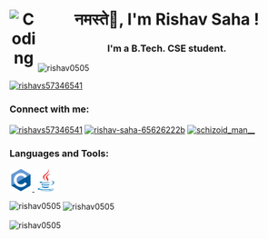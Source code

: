 <h1 align="center">नमस्ते👋, I'm Rishav Saha ! <img align="left" alt="Coding" width="50" src="https://camo.githubusercontent.com/b7f9d62b2005046802b89ffe2cca8e82509abe21ff0f53c22a9a07865fb38788/68747470733a2f2f632e74656e6f722e636f6d2f56725a4b6a47784949694141414141692f3132332e676966"> </h1>
<h3 align="center">I'm a B.Tech. CSE student.</h3>

<p align="left"> <img src="https://komarev.com/ghpvc/?username=rishav0505&label=Profile%20views&color=0e75b6&style=flat" alt="rishav0505" /> </p>

<p align="left"> <a href="https://twitter.com/rishavs57346541" target="blank"><img src="https://img.shields.io/twitter/follow/rishavs57346541?logo=twitter&style=for-the-badge" alt="rishavs57346541" /></a> </p>

<h3 align="left">Connect with me:</h3>
<p align="left">
<a href="https://twitter.com/rishavs57346541" target="blank"><img align="center" src="https://raw.githubusercontent.com/rahuldkjain/github-profile-readme-generator/master/src/images/icons/Social/twitter.svg" alt="rishavs57346541" height="30" width="40" /></a>
<a href="https://linkedin.com/in/rishav-saha-65626222b" target="blank"><img align="center" src="https://raw.githubusercontent.com/rahuldkjain/github-profile-readme-generator/master/src/images/icons/Social/linked-in-alt.svg" alt="rishav-saha-65626222b" height="30" width="40" /></a>
<a href="https://instagram.com/schizoid_man__" target="blank"><img align="center" src="https://raw.githubusercontent.com/rahuldkjain/github-profile-readme-generator/master/src/images/icons/Social/instagram.svg" alt="schizoid_man__" height="30" width="40" /></a>
</p>

<h3 align="left">Languages and Tools:</h3>
<p align="left"> <a href="https://www.cprogramming.com/" target="_blank" rel="noreferrer"> <img src="https://raw.githubusercontent.com/devicons/devicon/master/icons/c/c-original.svg" alt="c" width="40" height="40"/> </a> <a href="https://www.java.com" target="_blank" rel="noreferrer"> <img src="https://raw.githubusercontent.com/devicons/devicon/master/icons/java/java-original.svg" alt="java" width="40" height="40"/> </a> </p>

<p><img align="left" src="https://github-readme-stats.vercel.app/api/top-langs?username=rishav0505&show_icons=true&locale=en&layout=compact" alt="rishav0505" /></p>

<p>&nbsp;<img align="center" src="https://github-readme-stats.vercel.app/api?username=rishav0505&show_icons=true&locale=en" alt="rishav0505" /></p>

<p><img align="center" src="https://github-readme-streak-stats.herokuapp.com/?user=rishav0505&" alt="rishav0505" /></p>
